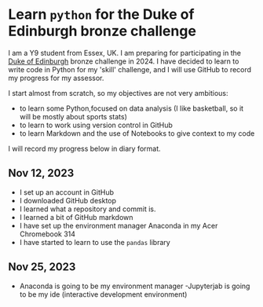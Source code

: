 # Learn `python` for the Duke of Edinburgh bronze challenge

I am a Y9 student from Essex, UK. I am preparing for participating in the [Duke of Edinburgh](https://www.dofe.org/about/) bronze challenge in 2024.
I have decided to learn to write code in Python for my 'skill' challenge, and I will use GitHub to record my progress for my assessor.

I start almost from scratch, so my objectives are not very ambitious:
- to learn some Python,focused on data analysis (I like basketball, so it will be mostly about sports stats)
- to learn to work using version control in GitHub
- to learn Markdown and the use of Notebooks to give context to my code

I will record my progress below in diary format.

## Nov 12, 2023

- I set up an account in GitHub
 - I downloaded GitHub desktop
 - I learned what a repository and commit is.
 - I learned a bit of GitHub markdown
 - I have set up the environment manager Anaconda in my Acer Chromebook 314
 - I have started to learn to use the `pandas` library
   
## Nov 25, 2023

- Anaconda is going to be my environment manager
-Jupyterjab is going to be my ide (interactive development environment)